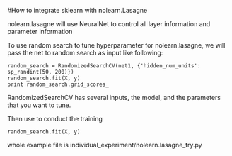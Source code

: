 #How to integrate sklearn with nolearn.Lasagne

nolearn.lasagne will use NeuralNet to control all layer information and parameter information

To use random search to tune hyperparameter for nolearn.lasagne, we will pass the net to random search as input like following:
```
random_search = RandomizedSearchCV(net1, {'hidden_num_units': sp_randint(50, 200)})
random_search.fit(X, y)
print random_search.grid_scores_
```
RandomizedSearchCV has several inputs, the model, and the parameters that you want to tune.

Then use to conduct the training
```
random_search.fit(X, y)
```
whole example file is individual_experiment/nolearn.lasagne_try.py
